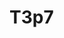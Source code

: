 # T3p7

<!-- What is this project -->

<!-- What does this project use -->

<!-- Screenshots and/or deployment URL -->
